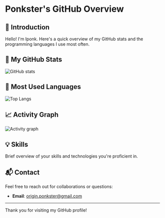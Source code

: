 # Ponkster's GitHub Overview

## 👋 Introduction
Hello! I'm Iponk. Here's a quick overview of my GitHub stats and the programming languages I use most often.

## 🚀 My GitHub Stats
![GitHub stats](https://github-readme-stats.vercel.app/api?username=ponkster&show_icons=true&theme=radical)

## 🌟 Most Used Languages
![Top Langs](https://github-readme-stats.vercel.app/api/top-langs/?username=ponkster&layout=compact&theme=radical)


## 📈 Activity Graph
![Activity graph](https://activity-graph.herokuapp.com/graph?username=ponkster&theme=dracula)

## 💡 Skills
Brief overview of your skills and technologies you're proficient in.

## 📬 Contact
Feel free to reach out for collaborations or questions:

- **Email**: origin.ponkster@gmail.com
---

Thank you for visiting my GitHub profile!
